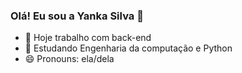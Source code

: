 ### Olá! Eu sou a Yanka Silva 👋

- 🔭 Hoje trabalho com back-end
- 🌱 Estudando Engenharia da computação e Python
- 😄 Pronouns: ela/dela

<div>
  <a href-"htts//beacons.ai/Yanka-Silva"> 
  <img height-"180cm" src-"https://github-readme-stats.vercel.app/api?username-Yanka-Silva&show_icons=true&theme-dark&include_all_ccommits-true&count_dark"/>
</div>

